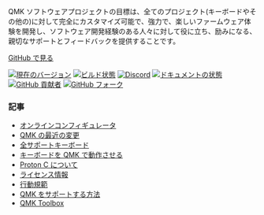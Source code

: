 QMK ソフトウェアプロジェクトの目標は、全てのプロジェクト(キーボードやその他の)に対して完全にカスタマイズ可能で、強力で、楽しいファームウェア体験を開発し、ソフトウェア開発経験のある人々に対して役に立ち、励みになる、親切なサポートとフィードバックを提供することです。

[<i class="fa fa-github" aria-hidden="true"></i> GitHub で見る](https://github.com/qmk/qmk_firmware)

[![現在のバージョン](https://img.shields.io/github/tag/qmk/qmk_firmware.svg)](https://github.com/qmk/qmk_firmware/tags)
[![ビルド状態](https://travis-ci.org/qmk/qmk_firmware.svg?branch=master)](https://travis-ci.org/qmk/qmk_firmware)
[![Discord](https://img.shields.io/discord/440868230475677696.svg)](https://discord.gg/Uq7gcHh)
[![ドキュメントの状態](https://img.shields.io/badge/docs-ready-orange.svg)](https://docs.qmk.fm)
[![GitHub 貢献者](https://img.shields.io/github/contributors/qmk/qmk_firmware.svg)](https://github.com/qmk/qmk_firmware/pulse/monthly)
[![GitHub フォーク](https://img.shields.io/github/forks/qmk/qmk_firmware.svg?style=social&label=Fork)](https://github.com/qmk/qmk_firmware/)

### 記事

* [オンラインコンフィギュレータ](https://config.qmk.fm)
* [QMK の最近の変更](/ja/changes/)
* [全サポートキーボード](/keyboards/)
* [キーボードを QMK で動作させる](/ja/powered/)
* [Proton C について](/ja/proton-c/)
* [ライセンス情報](/ja/license/)
* [行動規範](/ja/coc/)
* [QMK をサポートする方法](/ja/support/)
* [QMK Toolbox](https://github.com/qmk/qmk_toolbox)
